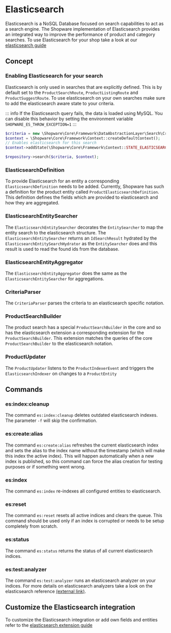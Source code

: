 # Elasticsearch

Elasticsearch is a NoSQL Database focused on search capabilities to act as a search engine.
The Shopware implementation of Elasticsearch provides an integrated way to improve the performance of product and category searches.
To use Elasticsearch for your shop take a look at our [elasticsearch guide](../../guides/hosting/infrastructure/elasticsearch/elasticsearch-setup.md)

## Concept

### Enabling Elasticsearch for your search

Elasticsearch is only used in searches that are explicitly defined.
This is by default set to the `ProductSearchRoute`, `ProductListingRoute` and `ProductSuggestRoute`.
To use elasticsearch on your own searches make sure to add the elasticsearch aware state to your criteria.

::: info
If the Elasticsearch query fails, the data is loaded using MySQL. You can disable this behavior by setting the environment variable `SHOPWARE_ES_THROW_EXCEPTION=1`
:::

```php
$criteria = new \Shopware\Core\Framework\DataAbstractionLayer\Search\Criteria();
$context = \Shopware\Core\Framework\Context::createDefaultContext();
// Enables elasticsearch for this search
$context->addState(\Shopware\Core\Framework\Context::STATE_ELASTICSEARCH_AWARE);

$repository->search($criteria, $context);
```

### ElasticsearchDefinition

To provide Elasticsearch for an entity a corresponding `ElasticsearchDefinition` needs to be added. Currently, Shopware has such a definition for the product entity called `ProductElasticsearchDefinition`.
This definition defines the fields which are provided to elasticsearch and how they are aggregated.

### ElasticsearchEntitySearcher

The `ElasticsearchEntitySearcher` decorates the `EntitySearcher` to map the entity search to the elasticsearch structure.
The `ElasticsearchEntitySearcher` returns an `IdSearchResult` hydrated by the `ElasticsearchEntitySearchHydrator` as the `EntitySearcher` does and this result is used to read the found ids from the database.

### ElasticsearchEntityAggregator

The `ElasticsearchEntityAggregator` does the same as the `ElasticsearchEntitySearcher` for aggregations.

### CriteriaParser

The `CriteriaParser` parses the criteria to an elasticsearch specific notation.

### ProductSearchBuilder

The product search has a special `ProductSearchBuilder` in the core and so has the elasticsearch extension a corresponding extension for the `ProductSearchBuilder`.
This extension matches the queries of the core `ProductSearchBuilder` to the elasticsearch notation.

### ProductUpdater

The `ProductUpdater` listens to the `ProductIndexerEvent` and triggers the `ElasticsearchIndexer` on changes to a `ProductEntity`

## Commands

### es:index:cleanup

The command `es:index:cleanup` deletes outdated elasticsearch indexes.
The parameter `-f` will skip the confirmation.

### es:create:alias

The command `es:create:alias` refreshes the current elasticsearch index and sets the alias to the index name without the timestamp (which will make this index the active index).
This will happen automatically when a new index is published, so this command can force the alias creation for testing purposes or if something went wrong.

### es:index

The command `es:index` re-indexes all configured entities to elasticsearch.

### es:reset

The command `es:reset` resets all active indices and clears the queue. This command should be used only if an index is corrupted or needs to be setup completely from scratch.

### es:status

The command `es:status` returns the status of all current elasticsearch indices.

### es:test:analyzer

The command `es:test:analyzer` runs an elasticsearch analyzer on your indices. For more details on elasticsearch analyzers take a look on the elasticsearch reference [(external link)](https://www.elastic.co/guide/en/elasticsearch/reference/current/analysis-analyzers.html).

## Customize the Elasticsearch integration

To customize the Elasticsearch integration or add own fields and entities refer to the [elasticsearch extension guide](../../guides/plugins/plugins/elasticsearch)
